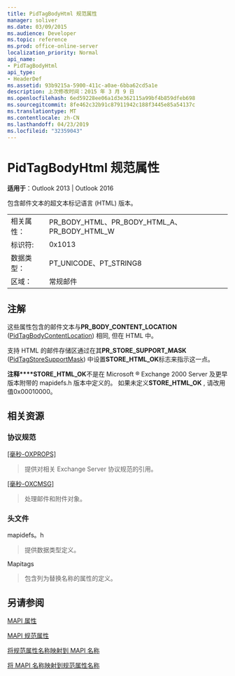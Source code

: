 ```yaml
---
title: PidTagBodyHtml 规范属性
manager: soliver
ms.date: 03/09/2015
ms.audience: Developer
ms.topic: reference
ms.prod: office-online-server
localization_priority: Normal
api_name:
- PidTagBodyHtml
api_type:
- HeaderDef
ms.assetid: 93b9215a-5900-411c-a0ae-6bba62cd5a1e
description: 上次修改时间：2015 年 3 月 9 日
ms.openlocfilehash: 6ed59228ee06a1d3e362115a99bf4b859dfeb698
ms.sourcegitcommit: 8fe462c32b91c87911942c188f3445e85a54137c
ms.translationtype: MT
ms.contentlocale: zh-CN
ms.lasthandoff: 04/23/2019
ms.locfileid: "32359043"
---
```

# <a name="pidtagbodyhtml-canonical-property"></a>PidTagBodyHtml 规范属性

  
  
**适用于**：Outlook 2013 | Outlook 2016 
  
包含邮件文本的超文本标记语言 (HTML) 版本。 
  
|||
|:-----|:-----|
|相关属性：  <br/> |PR_BODY_HTML、PR_BODY_HTML_A、PR_BODY_HTML_W  <br/> |
|标识符:  <br/> |0x1013  <br/> |
|数据类型：  <br/> |PT_UNICODE、PT_STRING8  <br/> |
|区域：  <br/> |常规邮件  <br/> |
   
## <a name="remarks"></a>注解

这些属性包含的邮件文本与**PR_BODY_CONTENT_LOCATION** ([PidTagBodyContentLocation](pidtagbodycontentlocation-canonical-property.md)) 相同, 但在 HTML 中。 
  
支持 HTML 的邮件存储区通过在其**PR_STORE_SUPPORT_MASK** ([PidTagStoreSupportMask](pidtagstoresupportmask-canonical-property.md)) 中设置**STORE_HTML_OK**标志来指示这一点。 
  
 **注释****STORE_HTML_OK**不是在 Microsoft ® Exchange 2000 Server 及更早版本附带的 mapidefs.h 版本中定义的。 如果未定义**STORE_HTML_OK** , 请改用值0x00010000。 
  
## <a name="related-resources"></a>相关资源

### <a name="protocol-specifications"></a>协议规范

[[毫秒-OXPROPS]](https://msdn.microsoft.com/library/f6ab1613-aefe-447d-a49c-18217230b148%28Office.15%29.aspx)
  
> 提供对相关 Exchange Server 协议规范的引用。
    
[[毫秒-OXCMSG]](https://msdn.microsoft.com/library/7fd7ec40-deec-4c06-9493-1bc06b349682%28Office.15%29.aspx)
  
> 处理邮件和附件对象。
    
### <a name="header-files"></a>头文件

mapidefs。h
  
> 提供数据类型定义。
    
Mapitags
  
> 包含列为替换名称的属性的定义。
    
## <a name="see-also"></a>另请参阅



[MAPI 属性](mapi-properties.md)
  
[MAPI 规范属性](mapi-canonical-properties.md)
  
[将规范属性名称映射到 MAPI 名称](mapping-canonical-property-names-to-mapi-names.md)
  
[将 MAPI 名称映射到规范属性名称](mapping-mapi-names-to-canonical-property-names.md)

